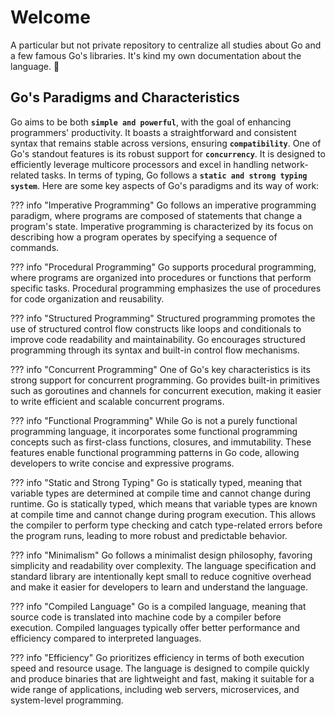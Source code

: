 # Welcome

A particular but not private repository to centralize all studies about Go and a few famous Go's libraries. It's kind my own documentation about the language. :notebook_with_decorative_cover:

## Go's Paradigms and Characteristics

Go aims to be both **`simple and powerful`**, with the goal of enhancing programmers' productivity. It boasts a straightforward and consistent syntax that remains stable across versions, ensuring **`compatibility`**. One of Go's standout features is its robust support for **`concurrency`**. It is designed to efficiently leverage multicore processors and excel in handling network-related tasks. In terms of typing, Go follows a **`static and strong typing system`**. Here are some key aspects of Go's paradigms and its way of work:

??? info "Imperative Programming"
    Go follows an imperative programming paradigm, where programs are composed of statements that change a program's state. Imperative programming is characterized by its focus on describing how a program operates by specifying a sequence of commands.

??? info "Procedural Programming"
    Go supports procedural programming, where programs are organized into procedures or functions that perform specific tasks. Procedural programming emphasizes the use of procedures for code organization and reusability.

??? info "Structured Programming"
    Structured programming promotes the use of structured control flow constructs like loops and conditionals to improve code readability and maintainability. Go encourages structured programming through its syntax and built-in control flow mechanisms.

??? info "Concurrent Programming"
    One of Go's key characteristics is its strong support for concurrent programming. Go provides built-in primitives such as goroutines and channels for concurrent execution, making it easier to write efficient and scalable concurrent programs.

??? info "Functional Programming"
    While Go is not a purely functional programming language, it incorporates some functional programming concepts such as first-class functions, closures, and immutability. These features enable functional programming patterns in Go code, allowing developers to write concise and expressive programs.

??? info "Static and Strong Typing"
    Go is statically typed, meaning that variable types are determined at compile time and cannot change during runtime. Go is statically typed, which means that variable types are known at compile time and cannot change during program execution. This allows the compiler to perform type checking and catch type-related errors before the program runs, leading to more robust and predictable behavior.

??? info "Minimalism"
    Go follows a minimalist design philosophy, favoring simplicity and readability over complexity. The language specification and standard library are intentionally kept small to reduce cognitive overhead and make it easier for developers to learn and understand the language.

??? info "Compiled Language"
    Go is a compiled language, meaning that source code is translated into machine code by a compiler before execution. Compiled languages typically offer better performance and efficiency compared to interpreted languages.

??? info "Efficiency"
    Go prioritizes efficiency in terms of both execution speed and resource usage. The language is designed to compile quickly and produce binaries that are lightweight and fast, making it suitable for a wide range of applications, including web servers, microservices, and system-level programming.
